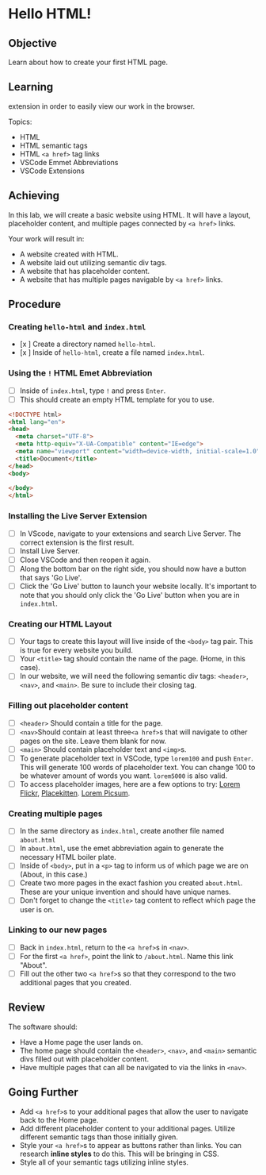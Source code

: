 # Hello HTML!

## Objective

Learn about how to create your first HTML page.

## Learning
 
 extension in order to easily view our work in the browser.

Topics:

- HTML
- HTML semantic tags
- HTML `<a href>` tag links
- VSCode Emmet Abbreviations
- VSCode Extensions

## Achieving

In this lab, we will create a basic website using HTML. It will have a layout, placeholder content, and multiple pages connected by `<a href>` links.

Your work will result in:

- A website created with HTML.
- A website laid out utilizing semantic div tags.
- A website that has placeholder content.
- A website that has multiple pages navigable by `<a href>` links.

## Procedure

### Creating `hello-html` and `index.html`

- [x ] Create a directory named `hello-html`.
- [x ] Inside of `hello-html`, create a file named `index.html`.

### Using the `!` HTML Emet Abbreviation

- [ ] Inside of `index.html`, type `!` and press `Enter`.
- [ ] This should create an empty HTML template for you to use.

```html
<!DOCTYPE html>
<html lang="en">
<head>
  <meta charset="UTF-8">
  <meta http-equiv="X-UA-Compatible" content="IE=edge">
  <meta name="viewport" content="width=device-width, initial-scale=1.0">
  <title>Document</title>
</head>
<body>
    
</body>
</html>
```

### Installing the Live Server Extension

- [ ] In VScode, navigate to your extensions and search Live Server. The correct extension is the first result.
- [ ] Install Live Server.
- [ ] Close VSCode and then reopen it again.
- [ ] Along the bottom bar on the right side, you should now have a button that says 'Go Live'.
- [ ] Click the 'Go Live' button to launch your website locally. It's important to note that you should only click the 'Go Live' button when you are in `index.html`.

### Creating our HTML Layout

- [ ] Your tags to create this layout will live inside of the `<body>` tag pair. This is true for every website you build.
- [ ] Your `<title>` tag should contain the name of the page. (Home, in this case).
- [ ] In our website, we will need the following semantic div tags: `<header>`, `<nav>`, and `<main>`. Be sure to include their closing tag.

### Filling out placeholder content

- [ ] `<header>` Should contain a title for the page.
- [ ] `<nav>`Should contain at least three`<a href>`s that will navigate to other pages on the site. Leave them blank for now.
- [ ] `<main>` Should contain placeholder text and `<img>`s.
- [ ] To generate placeholder text in VSCode, type `lorem100` and push `Enter`. This will generate 100 words of placeholder text. You can change 100 to be whatever amount of words you want. `lorem5000` is also valid.
- [ ] To access placeholder images, here are a few options to try: [Lorem Flickr](https://loremflickr.com/), [Placekitten](https://placekitten.com/). [Lorem Picsum](https://picsum.photos/).

### Creating multiple pages

- [ ] In the same directory as `index.html`, create another file named `about.html`
- [ ] In `about.html`, use the emet abbreviation again to generate the necessary HTML boiler plate.
- [ ] Inside of `<body>`, put in a `<p>` tag to inform us of which page we are on (About, in this case.)
- [ ] Create two more pages in the exact fashion you created `about.html`. These are your unique invention and should have unique names.
- [ ] Don't forget to change the `<title>` tag content to reflect which page the user is on.

### Linking to our new pages

- [ ] Back in `index.html`,  return to the `<a href>`s in `<nav>`.
- [ ] For the first `<a href>`, point the link to `/about.html`. Name this link "About".
- [ ] Fill out the other two `<a href>`s so that they correspond to the two additional pages that you created.

## Review

The software should:

- Have a Home page the user lands on.
- The home page should contain the `<header>`, `<nav>`, and `<main>` semantic divs filled out with placeholder content.
- Have multiple pages that can all be navigated to via the links in `<nav>`.

## Going Further

- Add `<a href>`s to your additional pages that allow the user to navigate back to the Home page.
- Add different placeholder content to your additional pages. Utilize different semantic tags than those initially given.
- Style your `<a href>`s to appear as buttons rather than links. You can research **inline styles** to do this. This will be bringing in CSS.
- Style all of your semantic tags utilizing inline styles.